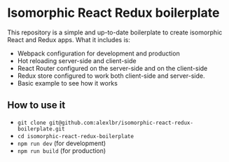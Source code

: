 # Isomorphic React Redux boilerplate

This repository is a simple and up-to-date boilerplate to create isomorphic React and Redux apps. What it includes is:

- Webpack configuration for development and production
- Hot reloading server-side and client-side
- React Router configured on the server-side and on the client-side 
- Redux store configured to work both client-side and server-side.
- Basic example to see how it works

## How to use it

- `git clone git@github.com:alexlbr/isomorphic-react-redux-boilerplate.git`
- `cd isomorphic-react-redux-boilerplate`
- `npm run dev` (for development)
- `npm run build` (for production)